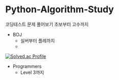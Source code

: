# Python-Algorithm-Study
코딩테스트 문제 풀어보기
초보부터 고수까지

- BOJ
  - 실버부터 플레까지
  - 
[![Solved.ac Profile](http://mazassumnida.wtf/api/v2/generate_badge?boj=jcw7468)](https://solved.ac/jcw7468)

- Programmers
  - Level 3까지
